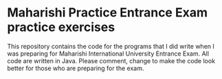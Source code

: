 # Maharishi Practice Entrance Exam practice exercises 
This repository contains the code for the programs that I did write when I was preparing for Maharishi International University Entrance Exam.
All code are written in Java.
Please comment, change to make the code look better for those who are preparing for the exam.

